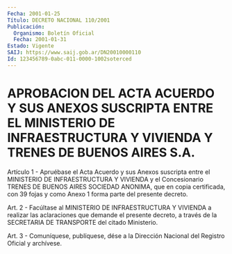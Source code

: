 ```yaml
---
Fecha: 2001-01-25
Título: DECRETO NACIONAL 110/2001
Publicación:
  Organismo: Boletín Oficial
  Fecha: 2001-01-31
Estado: Vigente
SAIJ: https://www.saij.gob.ar/DN20010000110
Id: 123456789-0abc-011-0000-1002soterced
---
```

# APROBACION DEL ACTA ACUERDO Y SUS ANEXOS SUSCRIPTA ENTRE EL MINISTERIO DE INFRAESTRUCTURA Y VIVIENDA Y TRENES DE BUENOS AIRES S.A.

<a id="1"></a>
Artículo 1 - Apruébase el Acta Acuerdo y sus Anexos suscripta entre el  MINISTERIO  DE INFRAESTRUCTURA Y VIVIENDA  y  el  Concesionario TRENES DE BUENOS  AIRES SOCIEDAD ANONIMA, que en copia certificada, con 39 fojas y como  Anexo  1  forma  parte  del  presente  decreto.

<a id="2"></a>
Art.  2 - Facúltase al MINISTERIO DE INFRAESTRUCTURA Y VIVIENDA  a realizar las aclaraciones que demande el presente decreto, a través de la SECRETARIA DE TRANSPORTE del citado Ministerio.

<a id="3"></a>
Art. 3 - Comuníquese, publíquese, dése a la Dirección Nacional del Registro Oficial y archívese.